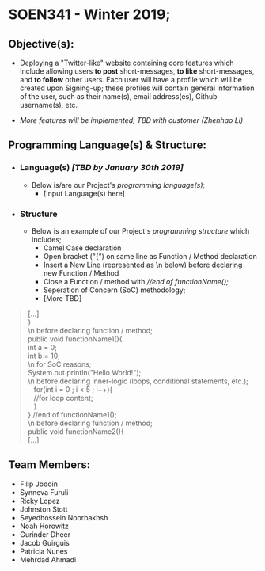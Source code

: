 # SOEN341 - Winter 2019;

## Objective(s):
 - Deploying a "Twitter-like" website containing core features which include allowing users **to post** short-messages, **to like** short-messages, and **to follow** other users. Each user will have a profile which will be created upon Signing-up; these profiles will contain general information of the user, such as their name(s), email address(es), Github username(s), etc. 

 - *More features will be implemented; TBD with customer (Zhenhao Li)*

## Programming Language(s) & Structure:
 -  ### Language(s) *[TBD by January 30th 2019]*
    - Below is/are our Project's *programming language(s)*;
      - [Input Language(s) here]
 
 -  ### Structure
    - Below is an example of our Project's *programming structure* which includes;
      - Camel Case declaration
      - Open bracket ("{") on same line as Function / Method declaration
      - Insert a New Line (represented as \n below) before declaring new Function / Method
      - Close a Function / method with *//end of functionName();*
      - Seperation of Concern (SoC) methodology;
      - [More TBD]
    
 
>  [...]<br/>
>  }<br/>
>  \n before declaring function / method;<br/>
>  public void functionName1(){                
>  int a = 0;<br/>
>  int b = 10;<br/>
>  \n for SoC reasons;<br/>
>  System.out.println("Hello World!");<br/>
>  \n before declaring inner-logic (loops, conditional statements, etc.);<br/>
>  &nbsp;&nbsp;&nbsp;for(int i = 0 ; i < 5 ; i++){<br/>
>  &nbsp;&nbsp;&nbsp;//for loop content;<br/>
>  &nbsp;&nbsp;&nbsp;}<br/>
>  }
>  //end of functionName1();<br/>
>  \n before declaring function / method;<br/>
>  public void functionName2(){<br/>
>  [...]<br/>
 

## Team Members:
- Filip Jodoin
- Synneva Furuli
- Ricky Lopez
- Johnston Stott
- Seyedhossein Noorbakhsh
- Noah Horowitz
- Gurinder Dheer
- Jacob Guirguis
- Patricia Nunes
- Mehrdad Ahmadi
